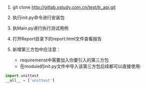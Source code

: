 1. git clone  http://gitlab.xstudy.com.cn/test/tr_api.git

2. 执行init.py命令进行安装包

3. 执Main.py进行执行测试用例

4. 打开Report目录下的report.html文件查看报告

5. 新增第三方包中应注意：
	* requiremenst中需要加入你要引入的第三方包
	* 在module的init.py文件中导入该第三方包后续都可以直接使用:
```python
import unittest
__all__ = ['unittest']
```

